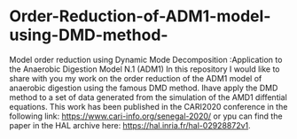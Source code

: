# Order-Reduction-of-ADM1-model-using-DMD-method-
Model order reduction using Dynamic Mode Decomposition :Application to the Anaerobic Digestion Model N.1 (ADM1)
In this repository I would like to share with you my work on the order reduction of the ADM1 model of anaerobic digestion using the famous DMD method. Ihave apply the DMD method to a set of data generated from the simulation of the AMD1 diffential equations. 
This work has been published in the CARI2020 conference  in the following link: https://www.cari-info.org/senegal-2020/ or ypu can find the paper in the HAL archive here: https://hal.inria.fr/hal-02928872v1.

